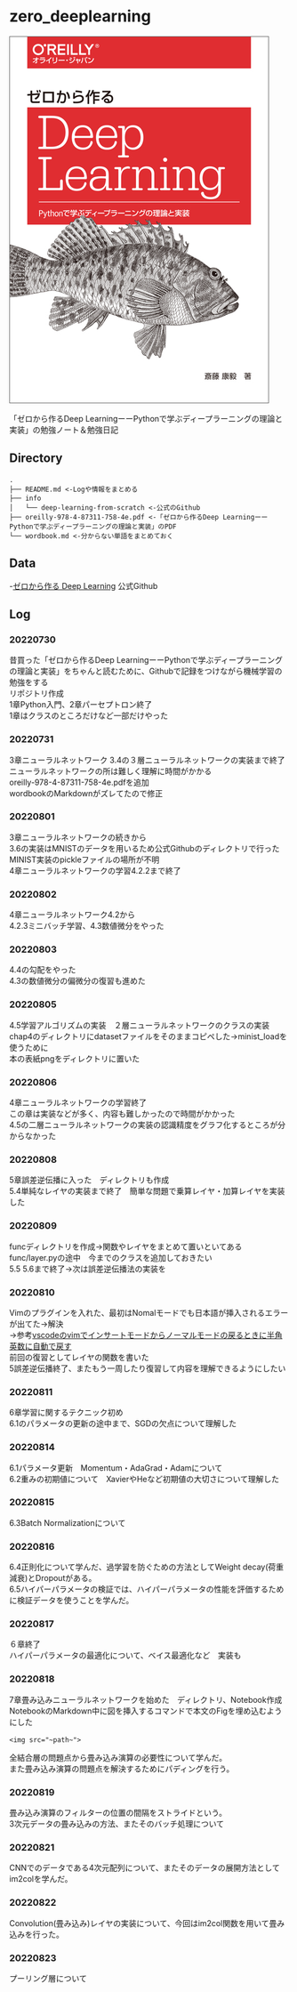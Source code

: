 # zero_deeplearning

![img](./zero_deeplearning_img.jpeg)


「ゼロから作るDeep LearningーーPythonで学ぶディープラーニングの理論と実装」の勉強ノート＆勉強日記


## Directory
```
.
├── README.md <-Logや情報をまとめる
├── info
│   └── deep-learning-from-scratch <-公式のGithub
├── oreilly-978-4-87311-758-4e.pdf <-「ゼロから作るDeep LearningーーPythonで学ぶディープラーニングの理論と実装」のPDF
└── wordbook.md <-分からない単語をまとめておく
```


## Data
-[ゼロから作る Deep Learning](https://github.com/oreilly-japan/deep-learning-from-scratch)
公式Github


## Log
### 20220730
昔買った「ゼロから作るDeep LearningーーPythonで学ぶディープラーニングの理論と実装」をちゃんと読むために、Githubで記録をつけながら機械学習の勉強をする<br>
リポジトリ作成<br>
1章Python入門、2章パーセプトロン終了<br>
1章はクラスのところだけなど一部だけやった

### 20220731
3章ニューラルネットワーク 3.4の３層ニューラルネットワークの実装まで終了<br>
ニューラルネットワークの所は難しく理解に時間がかかる<br>
oreilly-978-4-87311-758-4e.pdfを追加<br>
wordbookのMarkdownがズレてたので修正<br>

### 20220801
3章ニューラルネットワークの続きから<br>
3.6の実装はMNISTのデータを用いるため公式Githubのディレクトリで行った<br>
MINIST実装のpickleファイルの場所が不明<br>
4章ニューラルネットワークの学習4.2.2まで終了

### 20220802
4章ニューラルネットワーク4.2から<br>
4.2.3ミニバッチ学習、4.3数値微分をやった

### 20220803
4.4の勾配をやった<br>
4.3の数値微分の偏微分の復習も進めた

### 20220805
4.5学習アルゴリズムの実装　２層ニューラルネットワークのクラスの実装<br>
chap4のディレクトリにdatasetファイルをそのままコピペした→minist_loadを使うために<br>
本の表紙pngをディレクトリに置いた

### 20220806
4章ニューラルネットワークの学習終了<br>
この章は実装などが多く、内容も難しかったので時間がかかった<br>
4.5の二層ニューラルネットワークの実装の認識精度をグラフ化するところが分からなかった

### 20220808
5章誤差逆伝播に入った　ディレクトリも作成<br>
5.4単純なレイヤの実装まで終了　簡単な問題で乗算レイヤ・加算レイヤを実装した

### 20220809
funcディレクトリを作成→関数やレイヤをまとめて置いといてある<br>
func/layer.pyの途中　今までのクラスを追加しておきたい<br>
5.5 5.6まで終了→次は誤差逆伝播法の実装を

### 20220810
Vimのプラグインを入れた、最初はNomalモードでも日本語が挿入されるエラーが出てた→解決<br>
→参考[vscodeのvimでインサートモードからノーマルモードの戻るときに半角英数に自動で戻す](https://modest-mahavira-e86dcc.netlify.app/blog/vim-in-vscode-input-method/)<br>
前回の復習としてレイヤの関数を書いた<br>
5誤差逆伝播終了、またもう一周したり復習して内容を理解できるようにしたい

### 20220811
6章学習に関するテクニック初め<br>
6.1のパラメータの更新の途中まで、SGDの欠点について理解した

### 20220814
6.1パラメータ更新　Momentum・AdaGrad・Adamについて<br>
6.2重みの初期値について　XavierやHeなど初期値の大切さについて理解した<br>

### 20220815
6.3Batch Normalizationについて<br>

### 20220816
6.4正則化について学んだ、過学習を防ぐための方法としてWeight decay(荷重減衰)とDropoutがある。<br>
6.5ハイパーパラメータの検証では、ハイパーパラメータの性能を評価するために検証データを使うことを学んだ。

### 20220817
６章終了<br>
ハイパーパラメータの最適化について、ベイス最適化など　実装も

### 20220818
7章畳み込みニューラルネットワークを始めた　ディレクトリ、Notebook作成<br>
NotebookのMarkdown中に図を挿入するコマンドで本文のFigを埋め込むようにした<br>
```
<img src="~path~">
```
全結合層の問題点から畳み込み演算の必要性について学んだ。<br>
また畳み込み演算の問題点を解決するためにパディングを行う。

### 20220819
畳み込み演算のフィルターの位置の間隔をストライドという。<br>
3次元データの畳み込みの方法、またそのバッチ処理について<br>

### 20220821
CNNでのデータである4次元配列について、またそのデータの展開方法としてim2colを学んだ。<br>

### 20220822
Convolution(畳み込み)レイヤの実装について、今回はim2col関数を用いて畳み込みを行った。<br>

### 20220823
プーリング層について